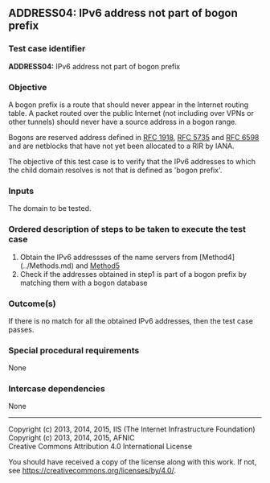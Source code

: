 ## ADDRESS04: IPv6 address not part of bogon prefix

### Test case identifier

**ADDRESS04:** IPv6 address not part of bogon prefix

### Objective

A bogon prefix is a route that should never appear in the Internet routing
table. A packet routed over the public Internet (not including over VPNs or
other tunnels) should never have a source address in a bogon range.

Bogons are reserved address defined in [RFC
1918](https://tools.ietf.org/html/rfc1918), [RFC
5735](https://tools.ietf.org/html/rfc5735) and [RFC
6598](https://tools.ietf.org/html/rfc6598) and are netblocks that have not
yet been allocated to a RIR by IANA.

The objective of this test case is to verify that the IPv6 addresses to
which the child domain resolves is not that is defined as 'bogon prefix'.

### Inputs

The domain to be tested.

### Ordered description of steps to be taken to execute the test case

1. Obtain the IPv6 addressses of the name servers from [Method4]
   (../Methods.md) and [Method5](../Methods.md)
2. Check if the addresses obtained in step1 is part of a bogon prefix by
matching them with a bogon database 

### Outcome(s)

If there is no match for all the obtained IPv6 addresses, then the test case passes.

### Special procedural requirements

None

### Intercase dependencies

None

-------

Copyright (c) 2013, 2014, 2015, IIS (The Internet Infrastructure Foundation)  
Copyright (c) 2013, 2014, 2015, AFNIC  
Creative Commons Attribution 4.0 International License

You should have received a copy of the license along with this
work.  If not, see <https://creativecommons.org/licenses/by/4.0/>.
